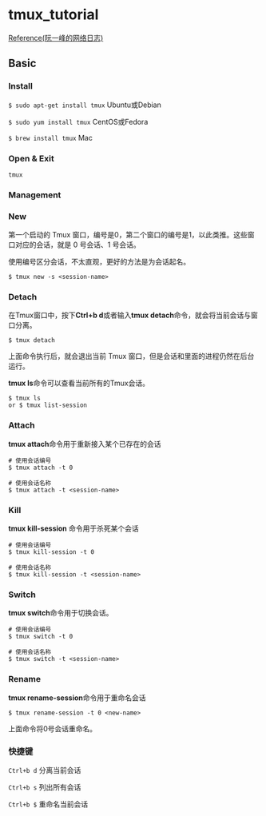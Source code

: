 # tmux_tutorial
[Reference(阮一峰的网络日志)](http://www.ruanyifeng.com/blog/2019/10/tmux.html)
## Basic

### Install
`$ sudo apt-get install tmux` Ubuntu或Debian

`$ sudo yum install tmux` CentOS或Fedora

`$ brew install tmux` Mac

### Open & Exit

`tmux`

### Management

### New
第一个启动的 Tmux 窗口，编号是0，第二个窗口的编号是1，以此类推。这些窗口对应的会话，就是 0 号会话、1 号会话。

使用编号区分会话，不太直观，更好的方法是为会话起名。
```
$ tmux new -s <session-name>
```

### Detach

在Tmux窗口中，按下**Ctrl+b d**或者输入**tmux detach**命令，就会将当前会话与窗口分离。
```
$ tmux detach
```
上面命令执行后，就会退出当前 Tmux 窗口，但是会话和里面的进程仍然在后台运行。

**tmux ls**命令可以查看当前所有的Tmux会话。

```
$ tmux ls
or $ tmux list-session
```

### Attach

**tmux attach**命令用于重新接入某个已存在的会话
```
# 使用会话编号
$ tmux attach -t 0

# 使用会话名称
$ tmux attach -t <session-name>
```

### Kill

**tmux kill-session** 命令用于杀死某个会话
```
# 使用会话编号
$ tmux kill-session -t 0

# 使用会话名称
$ tmux kill-session -t <session-name>
```

### Switch
**tmux switch**命令用于切换会话。
```
# 使用会话编号
$ tmux switch -t 0

# 使用会话名称
$ tmux switch -t <session-name>
```

### Rename

**tmux rename-session**命令用于重命名会话
```
$ tmux rename-session -t 0 <new-name>
```
上面命令将0号会话重命名。

### 快捷键
`Ctrl+b d` 分离当前会话

`Ctrl+b s` 列出所有会话

`Ctrl+b $` 重命名当前会话
